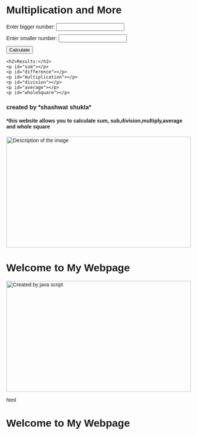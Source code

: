 <!DOCTYPE html>
<html lang="en">
<head>
    <meta charset="UTF-8">
    <meta name="viewport" content="width=device-width, initial-scale=1.0">
    <title>Multiplication and More</title>
    <style>
        body {
            font-family: Arial, sans-serif;
            margin: 20px;
        }
        input {
            margin-bottom: 10px;
        }
    </style>
</head>
<body>
    <h1>Multiplication and More</h1>
    <label for="biggerNumber">Enter bigger number:</label>
    <input type="number" id="biggerNumber" required><br>
    <label for="smallerNumber">Enter smaller number:</label>
    <input type="number" id="smallerNumber" required><br>
    <button onclick="calculate()">Calculate</button>

    <h2>Results:</h2>
    <p id="sum"></p>
    <p id="difference"></p>
    <p id="multiplication"></p>
    <p id="division"></p>
    <p id="average"></p>
    <p id="wholeSquare"></p>
<h3>created by *shashwat shukla*</h3>
<h4>*this website allows you to calculate sum, sub,division,multiply,average and whole square</h4>
<img src="path/to/your/image.jpg" alt="Description of the image" width="500" height="300">
</body>
</html>
<!DOCTYPE html>
<html lang="en">
<head>
    <meta charset="UTF-8">
    <meta name="viewport" content="width=device-width, initial-scale=1.0">
    <title>My Webpage</title>
</head>
<body>
    <h1>Welcome to My Webpage</h1>
    <img src="https://wallpapercave.com/wp/wp7250087.jpg" alt="Created by java script" width="500" height="300">
</body>
</html>

html
<!DOCTYPE html>
<html lang="en">
<head>
    <meta charset="UTF-8">
    <meta name="viewport" content="width=device-width, initial-scale=1.0">
    <title>My Webpage</title>
</head>
<body>
    <h1>Welcome to My Webpage</h1>
</body>
</html>
 <script>
        function calculate() {
            const a = parseFloat(document.getElementById('biggerNumber').value);
            const b = parseFloat(document.getElementById('smallerNumber').value);

            if (isNaN(a) || isNaN(b)) {
                alert("Please enter valid numbers.");
                return;
            }

            const multiplication = a * b;
            const division = a / b;
            const average = (a + b) / 2;
            const sum = a + b;
            const difference = a - b;
            const wholeSquare = a * a + b * b + (2 * a * b);

            document.getElementById('sum').textContent = "Sum is: " + sum;
            document.getElementById('difference').textContent = "Difference is: " + difference;
            document.getElementById('multiplication').textContent = "Multiplication is: " + multiplication;
            document.getElementById('division').textContent = "Division is: " + division;
            document.getElementById('average').textContent = "Average is: " + average;
            document.getElementById('wholeSquare').textContent = "Whole square is: " + wholeSquare;
        }
    </script>
</body>
</html>
